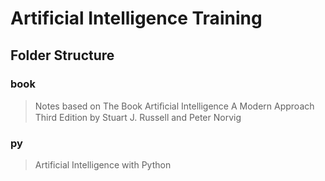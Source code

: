 # Artificial Intelligence Training

## Folder Structure

### book
> Notes based on The Book Artiﬁcial Intelligence A Modern Approach Third Edition by Stuart J. Russell and Peter Norvig

### py
> Artificial Intelligence with Python